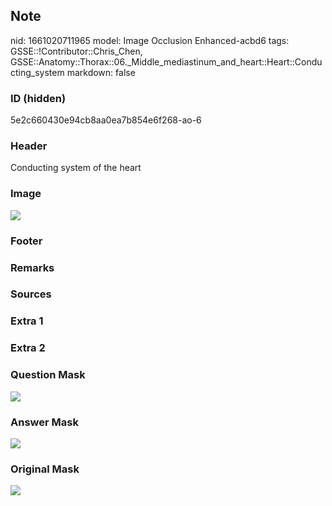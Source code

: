 ## Note
nid: 1661020711965
model: Image Occlusion Enhanced-acbd6
tags: GSSE::!Contributor::Chris_Chen, GSSE::Anatomy::Thorax::06._Middle_mediastinum_and_heart::Heart::Conducting_system
markdown: false

### ID (hidden)
5e2c660430e94cb8aa0ea7b854e6f268-ao-6

### Header
Conducting system of the heart

### Image
<img src="tmpjqvh0fon.png">

### Footer


### Remarks


### Sources


### Extra 1


### Extra 2


### Question Mask
<img src="5e2c660430e94cb8aa0ea7b854e6f268-ao-6-Q.svg">

### Answer Mask
<img src="5e2c660430e94cb8aa0ea7b854e6f268-ao-6-A.svg">

### Original Mask
<img src="5e2c660430e94cb8aa0ea7b854e6f268-ao-O.svg">
